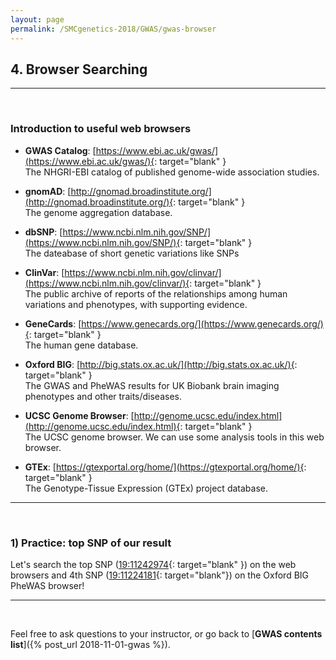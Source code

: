 ```yaml
---
layout: page
permalink: /SMCgenetics-2018/GWAS/gwas-browser
---
```


## **4. Browser Searching**

---
<br>

### **Introduction to useful web browsers**

- **GWAS Catalog**: [https://www.ebi.ac.uk/gwas/](https://www.ebi.ac.uk/gwas/){: target="blank" }  
The NHGRI-EBI catalog of published genome-wide association studies.

- **gnomAD**: [http://gnomad.broadinstitute.org/](http://gnomad.broadinstitute.org/){: target="blank" }  
The genome aggregation database.

- **dbSNP**: [https://www.ncbi.nlm.nih.gov/SNP/](https://www.ncbi.nlm.nih.gov/SNP/){: target="blank" }  
The dateabase of short genetic variations like SNPs

- **ClinVar**: [https://www.ncbi.nlm.nih.gov/clinvar/](https://www.ncbi.nlm.nih.gov/clinvar/){: target="blank" }  
The public archive of reports of the relationships among human variations and phenotypes, with supporting evidence.

- **GeneCards**: [https://www.genecards.org/](https://www.genecards.org/){: target="blank" }  
The human gene database.

- **Oxford BIG**: [http://big.stats.ox.ac.uk/](http://big.stats.ox.ac.uk/){: target="blank" }  
The GWAS and PheWAS results for UK Biobank brain imaging phenotypes and other traits/diseases.

- **UCSC Genome Browser**: [http://genome.ucsc.edu/index.html](http://genome.ucsc.edu/index.html){: target="blank" }  
The UCSC genome browser. We can use some analysis tools in this web browser.

- **GTEx**: [https://gtexportal.org/home/](https://gtexportal.org/home/){: target="blank" }  
The Genotype-Tissue Expression (GTEx) project database.

---
<br>

### **1) Practice: top SNP of our result**

Let's search the top SNP ([19:11242974](http://gnomad.broadinstitute.org/variant/19-11242974-G-C){: target="blank" }) on the web browsers and 4th SNP ([19:11224181](http://big.stats.ox.ac.uk/variant/19:11224181-C-T){: target="blank"}) on the Oxford BIG PheWAS browser!

---
<br>

Feel free to ask questions to your instructor,
or go back to [**GWAS contents list**]({% post_url 2018-11-01-gwas %}).
